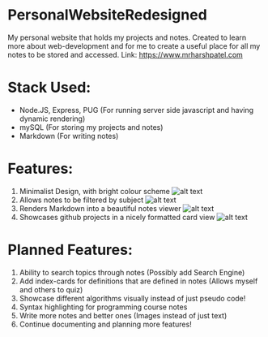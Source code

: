 # PersonalWebsiteRedesigned
My personal website that holds my projects and notes. Created to learn more about web-development and for me to create a useful place for all my notes to be stored and accessed.
Link: https://www.mrharshpatel.com

# Stack Used:
- Node.JS, Express, PUG (For running server side javascript and having dynamic rendering)
- mySQL (For storing my projects and notes)
- Markdown (For writing notes)

# Features:
1. Minimalist Design, with bright colour scheme
![alt text](https://www.mrharshpatel.com/images/projects/thiswebsite.jpg)
2. Allows notes to be filtered by subject
![alt text](https://www.mrharshpatel.com/images/forReadMe/notesFilter.gif)
3. Renders Markdown into a beautiful notes viewer
![alt text](https://www.mrharshpatel.com/images/forReadMe/notesViewer.gif)
4. Showcases github projects in a nicely formatted card view
![alt text](https://www.mrharshpatel.com/images/forReadMe/projectView.jpg)

# Planned Features:
1. Ability to search topics through notes (Possibly add Search Engine)
2. Add index-cards for definitions that are defined in notes (Allows myself and others to quiz)
3. Showcase different algorithms visually instead of just pseudo code!
4. Syntax highlighting for programming course notes
5. Write more notes and better ones (Images instead of just text)
7. Continue documenting and planning more features!
